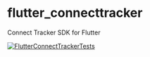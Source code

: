 # flutter_connecttracker
 Connect Tracker SDK for Flutter

[![FlutterConnectTrackerTests](https://github.com/connectedinteractive/connectsdk-flutter/actions/workflows/main.yml/badge.svg)](https://github.com/connectedinteractive/connectsdk-flutter/actions/workflows/main.yml)
